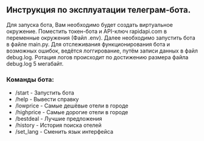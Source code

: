 ## Инструкция по эксплуатации телеграм-бота.

Для запуска бота, Вам необходимо будет создать виртуальное окружение. Поместить токен-бота и API-ключ rapidapi.com в переменные окружения (Файл .env). Далее необходимо запустить бота в файле main.py. Для отслеживания функционирования бота и возможных ошибок, ведётся логгирование, путём записи данных в файл debug.log. Ротация логов происходит по достижению размера файла debug.log 5 мегабайт.

### Команды бота:
 -  /start - Запустить бота
 - /help - Вывести справку
 - /lowprice - Самые дешёвые отели в городе
 - /highprice - Самые дорогие отели в городе
 - /bestdeal - Лучшие предложения
 - /history - История поиска отелей
 - /set_lang - Сменить язык интерфейса
